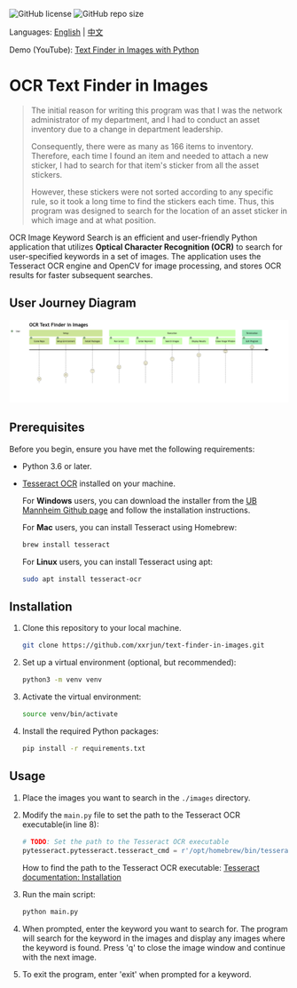 ![GitHub license](https://img.shields.io/github/license/xxrjun/text-finder-in-images) ![GitHub repo size](https://img.shields.io/github/repo-size/xxrjun/text-finder-in-images)

Languages: [English](README.md) | [中文](translations/README-zh.md)

Demo (YouTube): [Text Finder in Images with Python](https://youtu.be/VXH5HTQ3lSI)

# OCR Text Finder in Images

> The initial reason for writing this program was that I was the network administrator of my department, and I had to conduct an asset inventory due to a change in department leadership.
>
> Consequently, there were as many as 166 items to inventory. Therefore, each time I found an item and needed to attach a new sticker, I had to search for that item's sticker from all the asset stickers.
>
> However, these stickers were not sorted according to any specific rule, so it took a long time to find the stickers each time.
> Thus, this program was designed to search for the location of an asset sticker in which image and at what position.

OCR Image Keyword Search is an efficient and user-friendly Python application that utilizes **Optical Character Recognition (OCR)** to search for user-specified keywords in a set of images. The application uses the Tesseract OCR engine and OpenCV for image processing, and stores OCR results for faster subsequent searches.

## User Journey Diagram

![User Journey Diagram](./user-journey-diagram.png)

## Prerequisites

Before you begin, ensure you have met the following requirements:

- Python 3.6 or later.
- [Tesseract OCR](https://github.com/tesseract-ocr/tesseract) installed on your machine.

  For **Windows** users, you can download the installer from the [UB Mannheim Github page](https://github.com/UB-Mannheim/tesseract/wiki) and follow the installation instructions.

  For **Mac** users, you can install Tesseract using Homebrew:

  ```bash
  brew install tesseract
  ```

  For **Linux** users, you can install Tesseract using apt:

  ```bash
  sudo apt install tesseract-ocr
  ```

## Installation

1. Clone this repository to your local machine.

   ```bash
   git clone https://github.com/xxrjun/text-finder-in-images.git
   ```

2. Set up a virtual environment (optional, but recommended):

   ```bash
   python3 -m venv venv
   ```

3. Activate the virtual environment:

   ```bash
   source venv/bin/activate
   ```

4. Install the required Python packages:

   ```bash
   pip install -r requirements.txt
   ```

## Usage

1. Place the images you want to search in the `./images` directory.
2. Modify the `main.py` file to set the path to the Tesseract OCR executable(in line 8):

   ```python
   # TODO: Set the path to the Tesseract OCR executable
   pytesseract.pytesseract.tesseract_cmd = r'/opt/homebrew/bin/tesseract'
   ```

   How to find the path to the Tesseract OCR executable: [Tesseract documentation: Installation](https://tesseract-ocr.github.io/tessdoc/Installation.html)

3. Run the main script:

   ```bash
   python main.py
   ```

4. When prompted, enter the keyword you want to search for. The program will search for the keyword in the images and display any images where the keyword is found. Press 'q' to close the image window and continue with the next image.

5. To exit the program, enter 'exit' when prompted for a keyword.
